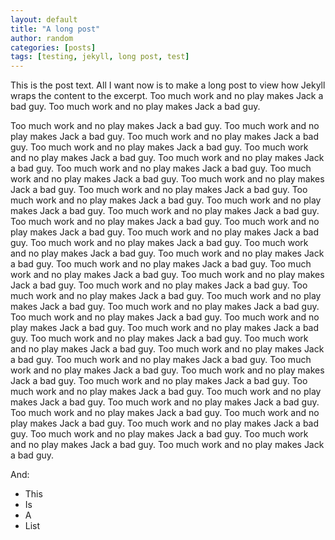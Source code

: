 ```yaml
---
layout: default
title: "A long post"
author: random
categories: [posts]
tags: [testing, jekyll, long post, test]
---
```

This is the post text. All I want now is to make a long post to view how Jekyll wraps the content to the excerpt. Too much work and no play makes Jack a bad guy. Too much work and no play makes Jack a bad guy. 

Too much work and no play makes Jack a bad guy. Too much work and no play makes Jack a bad guy. Too much work and no play makes Jack a bad guy. Too much work and no play makes Jack a bad guy. Too much work and no play makes Jack a bad guy. Too much work and no play makes Jack a bad guy. Too much work and no play makes Jack a bad guy. Too much work and no play makes Jack a bad guy. Too much work and no play makes Jack a bad guy. Too much work and no play makes Jack a bad guy. Too much work and no play makes Jack a bad guy. Too much work and no play makes Jack a bad guy. Too much work and no play makes Jack a bad guy. Too much work and no play makes Jack a bad guy. Too much work and no play makes Jack a bad guy. Too much work and no play makes Jack a bad guy. Too much work and no play makes Jack a bad guy. Too much work and no play makes Jack a bad guy. Too much work and no play makes Jack a bad guy. Too much work and no play makes Jack a bad guy. Too much work and no play makes Jack a bad guy. Too much work and no play makes Jack a bad guy. Too much work and no play makes Jack a bad guy. Too much work and no play makes Jack a bad guy. Too much work and no play makes Jack a bad guy. Too much work and no play makes Jack a bad guy. Too much work and no play makes Jack a bad guy. Too much work and no play makes Jack a bad guy. Too much work and no play makes Jack a bad guy. Too much work and no play makes Jack a bad guy. Too much work and no play makes Jack a bad guy. Too much work and no play makes Jack a bad guy. Too much work and no play makes Jack a bad guy. Too much work and no play makes Jack a bad guy. Too much work and no play makes Jack a bad guy. Too much work and no play makes Jack a bad guy. Too much work and no play makes Jack a bad guy. Too much work and no play makes Jack a bad guy. Too much work and no play makes Jack a bad guy. Too much work and no play makes Jack a bad guy. Too much work and no play makes Jack a bad guy. Too much work and no play makes Jack a bad guy. Too much work and no play makes Jack a bad guy. Too much work and no play makes Jack a bad guy. Too much work and no play makes Jack a bad guy. 

And:

- This
- Is
- A
- List
